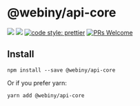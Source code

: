 # @webiny/api-core
[![](https://img.shields.io/npm/dw/@webiny/api-core.svg)](https://www.npmjs.com/package/@webiny/api-core) 
[![](https://img.shields.io/npm/v/@webiny/api-core.svg)](https://www.npmjs.com/package/@webiny/api-core)
[![code style: prettier](https://img.shields.io/badge/code_style-prettier-ff69b4.svg?style=flat-square)](https://github.com/prettier/prettier)
[![PRs Welcome](https://img.shields.io/badge/PRs-welcome-brightgreen.svg?style=flat-square)](http://makeapullrequest.com)

## Install
```
npm install --save @webiny/api-core
```

Or if you prefer yarn: 
```
yarn add @webiny/api-core
```
